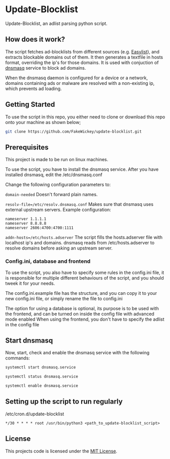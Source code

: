 # Update-Blocklist
Update-Blocklist, an adlist parsing python script.

## How does it work?
The script fetches ad-blocklists from different sources (e.g. [Easylist](https://easylist.to/)), and extracts blockable domains out of them. It then generates a textfile in hosts format, overriding the ip's for those domains. It is used with conjuction of [dnsmasq](https://thekelleys.org.uk/dnsmasq/doc.html) service to block ad domains.

When the dnsmasq daemon is configured for a device or a network, domains containing ads or malware are resolved with a non-existing ip, which prevents ad loading.


## Getting Started
To use the script in this repo, you either need to clone or download this repo onto your machine as shown below;
```bash
git clone https://github.com/FakeWickey/update-blocklist.git
```

## Prerequisites
This project is made to be run on linux machines.

To use the script, you have to install the dnsmasq service.
After you have installed dnsmasq, edit the /etc/dnsmasq.conf

Change the following configuration parameters to:

`domain-needed`
Doesn't forward plain names.

`resolv-file=/etc/resolv.dnsmasq.conf`
Makes sure that dnsmasq uses external upstream servers.
Example configuration:
```
nameserver 1.1.1.1
nameserver 8.8.8.8
nameserver 2606:4700:4700:1111
```

`addn-hosts=/etc/hosts.adserver`
The script fills the hosts.adserver file with localhost ip's and domains.
dnsmasq reads from /etc/hosts.adserver to resolve domains before asking an upstream server.


### Config.ini, database and frontend
To use the script, you also have to specify some rules in the config.ini file, it is responsible
for multiple different behaviours of the script, and you should tweek it for your needs.

The config.ini.example file has the structure, and you can copy it to your new config.ini file, or simply rename the file to config.ini

The option for using a database is optional, its purpose is to be used with the frontend, and can be turned on inside the config file with advanced mode enabled
When using the frontend, you don't have to specify the adlist in the config file

## Start dnsmasq
Now, start, check and enable the dnsmasq service with the following commands:
```bash
systemctl start dnsmasq.service
```

```bash
systemctl status dnsmasq.service
```

```bash
systemctl enable dnsmasq.service
```

## Setting up the script to run regularly
/etc/cron.d/update-blocklist
```
*/30 * * * * root /usr/bin/python3 <path_to_update-blocklist_script>
```

## License
This projects code is licensed under the [MIT License](https://opensource.org/licenses/MIT).
